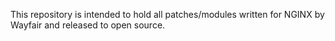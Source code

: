 This repository is intended to hold all patches/modules written for NGINX by Wayfair and released to open source.
